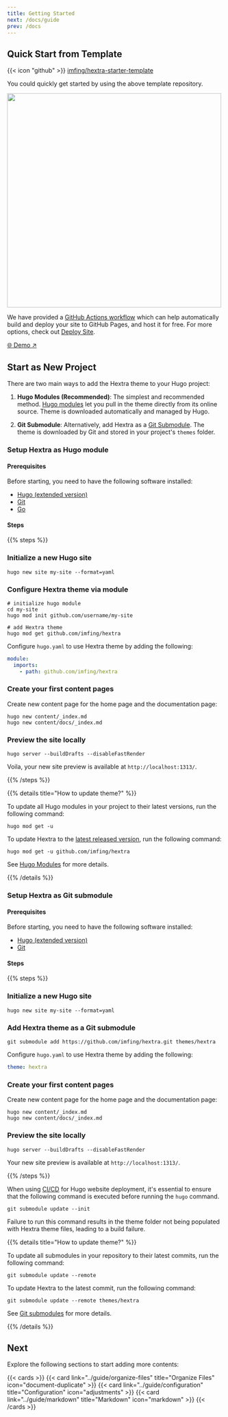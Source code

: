 ```yaml
---
title: Getting Started
next: /docs/guide
prev: /docs
---
```


## Quick Start from Template

{{< icon "github" >}}&nbsp;[imfing/hextra-starter-template](https://github.com/imfing/hextra-starter-template)

You could quickly get started by using the above template repository.

<img src="https://docs.github.com/assets/cb-77734/mw-1440/images/help/repository/use-this-template-button.webp" width="500">

We have provided a [GitHub Actions workflow](https://docs.github.com/en/pages/getting-started-with-github-pages/configuring-a-publishing-source-for-your-github-pages-site#publishing-with-a-custom-github-actions-workflow) which can help automatically build and deploy your site to GitHub Pages, and host it for free.
For more options, check out [Deploy Site](../guide/deploy-site).

[🌐 Demo ↗](https://imfing.github.io/hextra-starter-template/)

## Start as New Project

There are two main ways to add the Hextra theme to your Hugo project:

1. **Hugo Modules (Recommended)**: The simplest and recommended method. [Hugo modules](https://gohugo.io/hugo-modules/) let you pull in the theme directly from its online source. Theme is downloaded automatically and managed by Hugo.

2. **Git Submodule**: Alternatively, add Hextra as a [Git Submodule](https://git-scm.com/book/en/v2/Git-Tools-Submodules). The theme is downloaded by Git and stored in your project's `themes` folder.

### Setup Hextra as Hugo module

#### Prerequisites

Before starting, you need to have the following software installed:

- [Hugo (extended version)](https://gohugo.io/installation/)
- [Git](https://git-scm.com/)
- [Go](https://go.dev/)

#### Steps

{{% steps %}}

### Initialize a new Hugo site

```shell
hugo new site my-site --format=yaml
```

### Configure Hextra theme via module

```shell
# initialize hugo module
cd my-site
hugo mod init github.com/username/my-site

# add Hextra theme
hugo mod get github.com/imfing/hextra
```

Configure `hugo.yaml` to use Hextra theme by adding the following:

```yaml
module:
  imports:
    - path: github.com/imfing/hextra
```

### Create your first content pages

Create new content page for the home page and the documentation page:

```shell
hugo new content/_index.md
hugo new content/docs/_index.md
```

### Preview the site locally

```shell
hugo server --buildDrafts --disableFastRender
```

Voila, your new site preview is available at `http://localhost:1313/`.

{{% /steps %}}


{{% details title="How to update theme?" %}}

To update all Hugo modules in your project to their latest versions, run the following command:

```shell
hugo mod get -u
```

To update Hextra to the [latest released version](https://github.com/imfing/hextra/releases), run the following command:

```shell
hugo mod get -u github.com/imfing/hextra
```

See [Hugo Modules](https://gohugo.io/hugo-modules/use-modules/#update-all-modules) for more details.

{{% /details %}}

### Setup Hextra as Git submodule

#### Prerequisites

Before starting, you need to have the following software installed:

- [Hugo (extended version)](https://gohugo.io/installation/)
- [Git](https://git-scm.com/)

#### Steps

{{% steps %}}

### Initialize a new Hugo site

```shell
hugo new site my-site --format=yaml
```

### Add Hextra theme as a Git submodule

```shell
git submodule add https://github.com/imfing/hextra.git themes/hextra
```

Configure `hugo.yaml` to use Hextra theme by adding the following:

```yaml
theme: hextra
```

### Create your first content pages

Create new content page for the home page and the documentation page:

```shell
hugo new content/_index.md
hugo new content/docs/_index.md
```

### Preview the site locally

```shell
hugo server --buildDrafts --disableFastRender
```

Your new site preview is available at `http://localhost:1313/`.

{{% /steps %}}


When using [CI/CD](https://en.wikipedia.org/wiki/CI/CD) for Hugo website deployment, it's essential to ensure that the following command is executed before running the `hugo` command.

```shell
git submodule update --init
```

Failure to run this command results in the theme folder not being populated with Hextra theme files, leading to a build failure.


{{% details title="How to update theme?" %}}

To update all submodules in your repository to their latest commits, run the following command:

```shell
git submodule update --remote
```

To update Hextra to the latest commit, run the following command:

```shell
git submodule update --remote themes/hextra
```

See [Git submodules](https://git-scm.com/book/en/v2/Git-Tools-Submodules) for more details.

{{% /details %}}

## Next

Explore the following sections to start adding more contents:

{{< cards >}}
  {{< card link="../guide/organize-files" title="Organize Files" icon="document-duplicate" >}}
  {{< card link="../guide/configuration" title="Configuration" icon="adjustments" >}}
  {{< card link="../guide/markdown" title="Markdown" icon="markdown" >}}
{{< /cards >}}